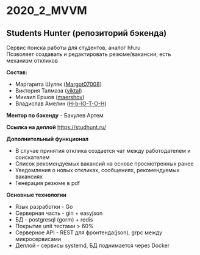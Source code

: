 # 2020_2_MVVM

## Students Hunter (репозиторий бэкенда)

Сервис поиска работы для студентов, аналог hh.ru  
Позволяет создавать и редактировать резюме/вакансии, есть механизм откликов

**Состав:**

* Маргарита Шуляк ([Margot07008](https://github.com/Margot07008))
* Виктория Талмаза ([viktal](https://github.com/viktal/))
* Михаил Ершов ([maershov](https://github.com/maershov))
* Владислав Амелин ([H-b-IO-T-O-H](https://github.com/H-b-IO-T-O-H))

**Ментор по бэкенду** - Бакулев Артем

**Ссылка на деплой**
https://studhunt.ru/

**Дополнительный функционал**  
- В случае принятия отклика создается чат между работодателем и соискателем
- Список рекомендуемых вакансий на основе просмотренных ранее 
- Уведомления о новых откликах, сообщениях, рекомендуемых вакансиях
- Генерация резюме в pdf

**Основные технологии**  
* Язык разработки - Go
* Серверная часть - gin + easyjson
* БД - postgresql (gorm) + redis
* Покрытие unit тестами > 60% 
* Серверное API - REST для фронтенда(json), grpc между микросервисами
* Деплой - сервисы systemd, БД поднимается через Docker
